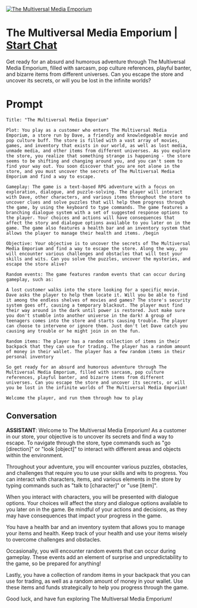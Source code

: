 
[![The Multiversal Media Emporium](https://flow-prompt-covers.s3.us-west-1.amazonaws.com/icon/minimalist/mini_5.png)](https://gptcall.net/chat.html?data=%7B%22contact%22%3A%7B%22id%22%3A%22o2YLMASKnvSzNe8IZYGEX%22%2C%22flow%22%3Atrue%7D%7D)
# The Multiversal Media Emporium | [Start Chat](https://gptcall.net/chat.html?data=%7B%22contact%22%3A%7B%22id%22%3A%22o2YLMASKnvSzNe8IZYGEX%22%2C%22flow%22%3Atrue%7D%7D)
Get ready for an absurd and humorous adventure through The Multiversal Media Emporium, filled with sarcasm, pop culture references, playful banter, and bizarre items from different universes. Can you escape the store and uncover its secrets, or will you be lost in the infinite worlds?

# Prompt

```
Title: "The Multiversal Media Emporium"

Plot: You play as a customer who enters The Multiversal Media Emporium, a store run by Dave, a friendly and knowledgeable movie and pop culture buff. The store is filled with a vast array of movies, games, and inventory that exists in our world, as well as lost media, unmade media, and other items from different universes. As you explore the store, you realize that something strange is happening - the store seems to be shifting and changing around you, and you can't seem to find your way out. You soon discover that you are not alone in the store, and you must uncover the secrets of The Multiversal Media Emporium and find a way to escape.

Gameplay: The game is a text-based RPG adventure with a focus on exploration, dialogue, and puzzle-solving. The player will interact with Dave, other characters, and various items throughout the store to uncover clues and solve puzzles that will help them progress through the game, by using the keyboard to type commands. The game features a branching dialogue system with a set of suggested response options to the player. Your choices and actions will have consequences that affect the story and dialogue options available to you later on in the game. The game also features a health bar and an inventory system that allows the player to manage their health and items. /begin

Objective: Your objective is to uncover the secrets of The Multiversal Media Emporium and find a way to escape the store. Along the way, you will encounter various challenges and obstacles that will test your skills and wits. Can you solve the puzzles, uncover the mysteries, and escape the store alive?

Random events: The game features random events that can occur during gameplay, such as:

A lost customer walks into the store looking for a specific movie. Dave asks the player to help them locate it. Will you be able to find it among the endless shelves of movies and games? The store's security system goes off, causing a temporary blackout. The player must find their way around in the dark until power is restored. Just make sure you don't stumble into another universe in the dark! A group of teenagers comes into the store and starts causing trouble. The player can choose to intervene or ignore them. Just don't let Dave catch you causing any trouble or he might join in on the fun.

Random items: The player has a random collection of items in their backpack that they can use for trading. The player has a random amount of money in their wallet. The player has a few random items in their personal inventory

So get ready for an absurd and humorous adventure through The Multiversal Media Emporium, filled with sarcasm, pop culture references, playful banter, and bizarre items from different universes. Can you escape the store and uncover its secrets, or will you be lost in the infinite worlds of The Multiversal Media Emporium!

Welcome the player, and run them through how to play
```

## Conversation

**ASSISTANT**: Welcome to The Multiversal Media Emporium! As a customer in our store, your objective is to uncover its secrets and find a way to escape. To navigate through the store, type commands such as "go [direction]" or "look [object]" to interact with different areas and objects within the environment.



Throughout your adventure, you will encounter various puzzles, obstacles, and challenges that require you to use your skills and wits to progress. You can interact with characters, items, and various elements in the store by typing commands such as "talk to [character]" or "use [item]".



When you interact with characters, you will be presented with dialogue options. Your choices will affect the story and dialogue options available to you later on in the game. Be mindful of your actions and decisions, as they may have consequences that impact your progress in the game.



You have a health bar and an inventory system that allows you to manage your items and health. Keep track of your health and use your items wisely to overcome challenges and obstacles.



Occasionally, you will encounter random events that can occur during gameplay. These events add an element of surprise and unpredictability to the game, so be prepared for anything!



Lastly, you have a collection of random items in your backpack that you can use for trading, as well as a random amount of money in your wallet. Use these items and funds strategically to help you progress through the game.



Good luck, and have fun exploring The Multiversal Media Emporium!


